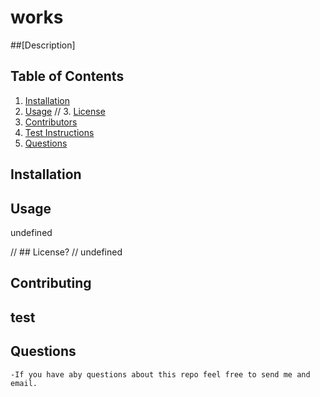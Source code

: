 # works

 


  ##[Description]
  

  ## Table of Contents
  1. [Installation](#installation)
  2. [Usage](#usage)
  // 3. [License](#license)
  3. [Contributors](#contributing)
  4. [Test Instructions](#test)
  5. [Questions](#questions)

  ## Installation
  

  ## Usage
  undefined

  // ## License?
  // undefined

  ## Contributing
  

  ## test
  

  ## Questions
    -If you have aby questions about this repo feel free to send me and email.


